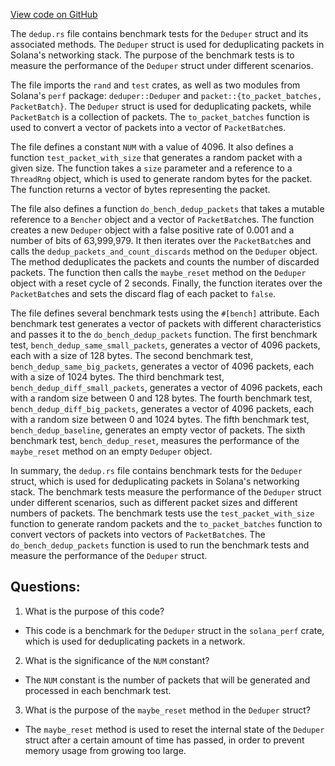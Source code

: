 [View code on GitHub](https://github.com/solana-labs/solana/blob/master/perf/benches/dedup.rs)

The `dedup.rs` file contains benchmark tests for the `Deduper` struct and its associated methods. The `Deduper` struct is used for deduplicating packets in Solana's networking stack. The purpose of the benchmark tests is to measure the performance of the `Deduper` struct under different scenarios.

The file imports the `rand` and `test` crates, as well as two modules from Solana's `perf` package: `deduper::Deduper` and `packet::{to_packet_batches, PacketBatch}`. The `Deduper` struct is used for deduplicating packets, while `PacketBatch` is a collection of packets. The `to_packet_batches` function is used to convert a vector of packets into a vector of `PacketBatch`es.

The file defines a constant `NUM` with a value of 4096. It also defines a function `test_packet_with_size` that generates a random packet with a given size. The function takes a `size` parameter and a reference to a `ThreadRng` object, which is used to generate random bytes for the packet. The function returns a vector of bytes representing the packet.

The file also defines a function `do_bench_dedup_packets` that takes a mutable reference to a `Bencher` object and a vector of `PacketBatch`es. The function creates a new `Deduper` object with a false positive rate of 0.001 and a number of bits of 63,999,979. It then iterates over the `PacketBatch`es and calls the `dedup_packets_and_count_discards` method on the `Deduper` object. The method deduplicates the packets and counts the number of discarded packets. The function then calls the `maybe_reset` method on the `Deduper` object with a reset cycle of 2 seconds. Finally, the function iterates over the `PacketBatch`es and sets the discard flag of each packet to `false`.

The file defines several benchmark tests using the `#[bench]` attribute. Each benchmark test generates a vector of packets with different characteristics and passes it to the `do_bench_dedup_packets` function. The first benchmark test, `bench_dedup_same_small_packets`, generates a vector of 4096 packets, each with a size of 128 bytes. The second benchmark test, `bench_dedup_same_big_packets`, generates a vector of 4096 packets, each with a size of 1024 bytes. The third benchmark test, `bench_dedup_diff_small_packets`, generates a vector of 4096 packets, each with a random size between 0 and 128 bytes. The fourth benchmark test, `bench_dedup_diff_big_packets`, generates a vector of 4096 packets, each with a random size between 0 and 1024 bytes. The fifth benchmark test, `bench_dedup_baseline`, generates an empty vector of packets. The sixth benchmark test, `bench_dedup_reset`, measures the performance of the `maybe_reset` method on an empty `Deduper` object.

In summary, the `dedup.rs` file contains benchmark tests for the `Deduper` struct, which is used for deduplicating packets in Solana's networking stack. The benchmark tests measure the performance of the `Deduper` struct under different scenarios, such as different packet sizes and different numbers of packets. The benchmark tests use the `test_packet_with_size` function to generate random packets and the `to_packet_batches` function to convert vectors of packets into vectors of `PacketBatch`es. The `do_bench_dedup_packets` function is used to run the benchmark tests and measure the performance of the `Deduper` struct.
## Questions: 
 1. What is the purpose of this code?
- This code is a benchmark for the `Deduper` struct in the `solana_perf` crate, which is used for deduplicating packets in a network.

2. What is the significance of the `NUM` constant?
- The `NUM` constant is the number of packets that will be generated and processed in each benchmark test.

3. What is the purpose of the `maybe_reset` method in the `Deduper` struct?
- The `maybe_reset` method is used to reset the internal state of the `Deduper` struct after a certain amount of time has passed, in order to prevent memory usage from growing too large.